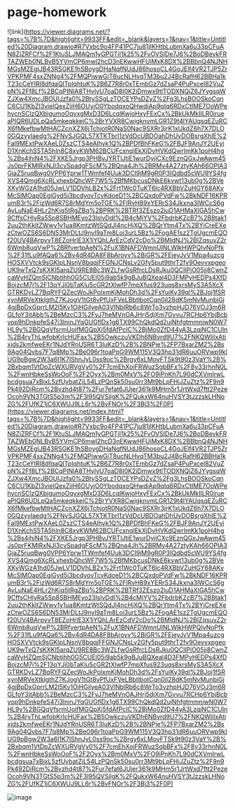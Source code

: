 # page-homework

![link](https://viewer.diagrams.net/?tags=%7B%7D&highlight=9933FF&edit=_blank&layers=1&nav=1&title=Untitled%20Diagram.drawio#R7Vxbc9o4FP41PC7ju81jIKHtbLubmXa6u33pCFuAN8ZiZRFCf%2F1KtuSLJMAQm1yGPGTiI1k25%2FvOVSIDe7J6%2BoDBevkFRTAZWEb0NLBvB5YVmCP6mwl2hcD3nEKwwHFUiMxK8DX%2BBbnQ4NJNHMGsMZEglJB43RSGKE1hSBoygDHaNqfNUdJ86hosoCL4GoJElf4VR2TJP5ZrVPKPMF4sxZNNg4%2FMQPiwwGiT8ucNLHvqTM3bu2J4BcRafH62BBHa1kT23cCeYIRI8dfqaQITplqhtuK%2B6Z7R8r0xTEmbGz7dZsaP4PuPxcel82VuZpN%2Ff8Lf%2BCqPINlA8THylyU7oaD8I0K2iDmwx9tlTODXNQjZ6JYygsqWZJXw4XmcJBOUIJzfa0%2BtySSgLzTOCEYPsDZyZ%2Fg3LhsBOOSkoCqnC6CU1KbZI3vielQexZiiH6OUyjO0YbodqxoQHwdiAp9qIq6RDxCtIME7OoWPehycnSClzQXbigumoOqyxgMxD3D6LcqlKwjoHxyFExCx%2BkUkMkIILR0irueaPlQR6UDLpQa5mkeqkkejC%2BrYVXR8CwigknvmLGR1Z9t4lYAUqsqEZuRCX6fMkefbwMtHACZcnXZX6jTchjotR0NaS0Nac9SXRr3jrK1xUkdZ6h7X7DLO0GQzyylaedg%2FNySJGQL57XTKTbrI1zVdDcUBDOahDhUvDOBsrgXhIE%2FaI9MExtPwXAeL0ZszCTS4eAlhyk1Q%2BPDfBhFKeG%2FBJF9AnJY2UEyiD1XnKchS5TA5hln8C8xyKWM62BCUFcxnqIEkXjDvHVKdQwrImKk1poH4hg%2Bs4ihiN4%2FXKE5Jrgp3PHBvJYRTlJtiE1wurDyjiCXc9EznQGxJwAwm45Js0prFKMIRxNJI3cvSpadgFScM%2BQna4Jh%2BRMv4A27ztyKAh66OPIA3GjaZ5ruqBwg0VPP6Yprw1TWmfef4Uuk3DCl9jM9gR0P3IQdbd5cWU9YS4fgXVS4Qmg6XcRLxhexbQhcWF7W5%2BfMKbcusDNkE6kvwt13ub0g%2BVeXKyWGzA1hd05JwLV1DDVhLB2x%2Frt1Wc0TuKT6lc4RXBbVZuHGY68AKvMcSlMOap0EgiGyd5i3bcdyovTcvKdoeD1%2BCQxdoPVdFw%2BkNDF16KPRumB3r%2FizWd6R7S8rMdYm5oTGE%2FlRvH89xYERrS34Jkxna3lWCcS6gAyLuNaE4HLr2hKiq5tRgZBq%2BPRK%2BTRf3ZEszo2iuD1AHMaXlGA5hCw9CffsCHlyRa5Sp8SBHMEyo23lslvDdI%2B4cMjYV%2FbdrbKZcB7%2B8tak12uu2thKkltZWwv1y1ua8KmtzWtSQdJl4ncHjXQ%2BQrYtm4Tx%2BYjCreEXezCtwOZS6S6DN53MrDLtJ9nyl9aTm8Loi3urL5Bz%2FogAE1sz2TgUgcmEQOf20UV4BArpyvT8EZoHrlE3X1iYQhLArEzCdV2cDo%2BMIdNJ%2BlZqsuvZ2r6Wmb8uqVwP%2BRfvertpAeN%2FuX1BNAFDWmnUINLWlkHWPQIvNoPfk%2F31fLu9fAQa6%2Bv4dR4DA8F8bAroyv%2BiGR%2FEjeyJvV1Mpa4uzcgHOSXVVtck9sGKIpLNsnV8bqqjFFGNJCNsLv2Gfy5put9thrT2fv9OevvxpgeoUK9wTxQ7sKXKl5arqZU9RE8Bc3WZLfwGsRfrcLDsRJku0QClIPiO05jj8CwnZcaWyHZQmSjCNbtihh0G5CUEl05i9ab5k9gBJuBQXeal4D3FMPyHEDPs4XfDBojzcM7i%2F13qYJi0bTaKlu5cGR2tXlwfP7mpXfus923uqs8xrsMyS3A5XcXGTRKDyLZ7BqRYFQZecWoJkPolxmKjMohDh3d%2FsYuiKy39ql%2BJoj1fSRxynMRVeXtklgthZ7KJogV1tGt8vPfUxFVeLBbtlbotCqn0iI28dK5mNvMunbiGj4gjBpDxGprrLM2l5Kv1OiHGilyeA03VlNblRb6c8WrTo3vzhpHJD76VOJ3m6RGLfoY3itAbb%2BeMzcC3%2FvJ7heMVnOAJHrj5djXm7Gvvu7RCHp6YbjBcbyop9hDnkpfeS47i3lninJYqGUGflDx1g6TX99ChQkdQd2ujNhfgtmmniwN0W7HL9y%2BGQqVfsrmUoifMGQpXj5fdAfPcIC%2BjMo0ZfD44yA3LzqjNC1CUln%2B4ryThLwfobKrIcHUFax%2B5OwkczuVKDh6NBvrd9U7%2FNKQWliIxAtixjds2kmfweEKr1NJdYRnUSR6T3luKzD%2B%2BNPje%2FP7BxarZM2%2Bs9Ag04Qvbs7F7q8Mp%2Be096r1toaPpG9WM115V3Q3hp31dR6uuORVwp9kIUG9pBgw2W3a6I1K7lShnJyL0ss9oc%2Brgy6xLMovFTSk9t90z3VaY%2B%2Bxbqm1VtDpZcWXURVgVy0%2F7cmEhXojFRWuzSgbBFx%2F8y33rhnN0L%2FwnHbkeSsWoOoF%2F2Oyx%2Bm0MxV%2FO9iPnKh7L90dCXVmlrwLbcdgsua7xBixL5zfUybatZjL54LzPQnSk50su0rr3Mt9bLpFHiJZuZtz%2F9n9Pk492DiRcm%2Bvzhd4t87%2Fur7efat6JUjer361k9MHm5r1JrtWxd7ftt2PezeOcoh9VN3TGtS5p3m%2F3l95QVSilgK%2FQukxW64nuHVSY3tJzzskLHNoZG%2FUfKZ1jC6XWUJ9LL6r%2BvFNOr%2F3Bj3%2F0P](https://viewer.diagrams.net/index.html?tags=%7B%7D&highlight=9933FF&edit=_blank&layers=1&nav=1&title=Untitled%20Diagram.drawio#R7Vxbc9o4FP41PC7ju81jIKHtbLubmXa6u33pCFuAN8ZiZRFCf%2F1KtuSLJMAQm1yGPGTiI1k25%2FvOVSIDe7J6%2BoDBevkFRTAZWEb0NLBvB5YVmCP6mwl2hcD3nEKwwHFUiMxK8DX%2BBbnQ4NJNHMGsMZEglJB43RSGKE1hSBoygDHaNqfNUdJ86hosoCL4GoJElf4VR2TJP5ZrVPKPMF4sxZNNg4%2FMQPiwwGiT8ucNLHvqTM3bu2J4BcRafH62BBHa1kT23cCeYIRI8dfqaQITplqhtuK%2B6Z7R8r0xTEmbGz7dZsaP4PuPxcel82VuZpN%2Ff8Lf%2BCqPINlA8THylyU7oaD8I0K2iDmwx9tlTODXNQjZ6JYygsqWZJXw4XmcJBOUIJzfa0%2BtySSgLzTOCEYPsDZyZ%2Fg3LhsBOOSkoCqnC6CU1KbZI3vielQexZiiH6OUyjO0YbodqxoQHwdiAp9qIq6RDxCtIME7OoWPehycnSClzQXbigumoOqyxgMxD3D6LcqlKwjoHxyFExCx%2BkUkMkIILR0irueaPlQR6UDLpQa5mkeqkkejC%2BrYVXR8CwigknvmLGR1Z9t4lYAUqsqEZuRCX6fMkefbwMtHACZcnXZX6jTchjotR0NaS0Nac9SXRr3jrK1xUkdZ6h7X7DLO0GQzyylaedg%2FNySJGQL57XTKTbrI1zVdDcUBDOahDhUvDOBsrgXhIE%2FaI9MExtPwXAeL0ZszCTS4eAlhyk1Q%2BPDfBhFKeG%2FBJF9AnJY2UEyiD1XnKchS5TA5hln8C8xyKWM62BCUFcxnqIEkXjDvHVKdQwrImKk1poH4hg%2Bs4ihiN4%2FXKE5Jrgp3PHBvJYRTlJtiE1wurDyjiCXc9EznQGxJwAwm45Js0prFKMIRxNJI3cvSpadgFScM%2BQna4Jh%2BRMv4A27ztyKAh66OPIA3GjaZ5ruqBwg0VPP6Yprw1TWmfef4Uuk3DCl9jM9gR0P3IQdbd5cWU9YS4fgXVS4Qmg6XcRLxhexbQhcWF7W5%2BfMKbcusDNkE6kvwt13ub0g%2BVeXKyWGzA1hd05JwLV1DDVhLB2x%2Frt1Wc0TuKT6lc4RXBbVZuHGY68AKvMcSlMOap0EgiGyd5i3bcdyovTcvKdoeD1%2BCQxdoPVdFw%2BkNDF16KPRumB3r%2FizWd6R7S8rMdYm5oTGE%2FlRvH89xYERrS34Jkxna3lWCcS6gAyLuNaE4HLr2hKiq5tRgZBq%2BPRK%2BTRf3ZEszo2iuD1AHMaXlGA5hCw9CffsCHlyRa5Sp8SBHMEyo23lslvDdI%2B4cMjYV%2FbdrbKZcB7%2B8tak12uu2thKkltZWwv1y1ua8KmtzWtSQdJl4ncHjXQ%2BQrYtm4Tx%2BYjCreEXezCtwOZS6S6DN53MrDLtJ9nyl9aTm8Loi3urL5Bz%2FogAE1sz2TgUgcmEQOf20UV4BArpyvT8EZoHrlE3X1iYQhLArEzCdV2cDo%2BMIdNJ%2BlZqsuvZ2r6Wmb8uqVwP%2BRfvertpAeN%2FuX1BNAFDWmnUINLWlkHWPQIvNoPfk%2F31fLu9fAQa6%2Bv4dR4DA8F8bAroyv%2BiGR%2FEjeyJvV1Mpa4uzcgHOSXVVtck9sGKIpLNsnV8bqqjFFGNJCNsLv2Gfy5put9thrT2fv9OevvxpgeoUK9wTxQ7sKXKl5arqZU9RE8Bc3WZLfwGsRfrcLDsRJku0QClIPiO05jj8CwnZcaWyHZQmSjCNbtihh0G5CUEl05i9ab5k9gBJuBQXeal4D3FMPyHEDPs4XfDBojzcM7i%2F13qYJi0bTaKlu5cGR2tXlwfP7mpXfus923uqs8xrsMyS3A5XcXGTRKDyLZ7BqRYFQZecWoJkPolxmKjMohDh3d%2FsYuiKy39ql%2BJoj1fSRxynMRVeXtklgthZ7KJogV1tGt8vPfUxFVeLBbtlbotCqn0iI28dK5mNvMunbiGj4gjBpDxGprrLM2l5Kv1OiHGilyeA03VlNblRb6c8WrTo3vzhpHJD76VOJ3m6RGLfoY3itAbb%2BeMzcC3%2FvJ7heMVnOAJHrj5djXm7Gvvu7RCHp6YbjBcbyop9hDnkpfeS47i3lninJYqGUGflDx1g6TX99ChQkdQd2ujNhfgtmmniwN0W7HL9y%2BGQqVfsrmUoifMGQpXj5fdAfPcIC%2BjMo0ZfD44yA3LzqjNC1CUln%2B4ryThLwfobKrIcHUFax%2B5OwkczuVKDh6NBvrd9U7%2FNKQWliIxAtixjds2kmfweEKr1NJdYRnUSR6T3luKzD%2B%2BNPje%2FP7BxarZM2%2Bs9Ag04Qvbs7F7q8Mp%2Be096r1toaPpG9WM115V3Q3hp31dR6uuORVwp9kIUG9pBgw2W3a6I1K7lShnJyL0ss9oc%2Brgy6xLMovFTSk9t90z3VaY%2B%2Bxbqm1VtDpZcWXURVgVy0%2F7cmEhXojFRWuzSgbBFx%2F8y33rhnN0L%2FwnHbkeSsWoOoF%2F2Oyx%2Bm0MxV%2FO9iPnKh7L90dCXVmlrwLbcdgsua7xBixL5zfUybatZjL54LzPQnSk50su0rr3Mt9bLpFHiJZuZtz%2F9n9Pk492DiRcm%2Bvzhd4t87%2Fur7efat6JUjer361k9MHm5r1JrtWxd7ftt2PezeOcoh9VN3TGtS5p3m%2F3l95QVSilgK%2FQukxW64nuHVSY3tJzzskLHNoZG%2FUfKZ1jC6XWUJ9LL6r%2BvFNOr%2F3Bj3%2F0P)

![image](https://user-images.githubusercontent.com/86575196/198232873-576f6f73-0a71-4da6-bf17-3f8523985f8e.png)

